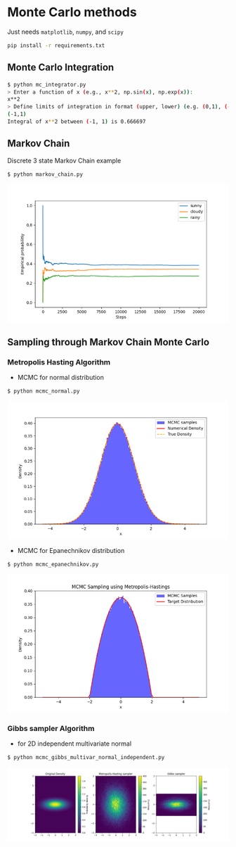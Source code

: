 # Monte Carlo methods

Just needs `matplotlib`, `numpy`, and `scipy`

```bash
pip install -r requirements.txt
```

## Monte Carlo Integration

```bash
$ python mc_integrator.py 
> Enter a function of x (e.g., x**2, np.sin(x), np.exp(x)): 
x**2
> Define limits of integration in format (upper, lower) (e.g. (0,1), (-1,1)):
(-1,1)
Integral of x**2 between (-1, 1) is 0.666697
```

## Markov Chain

Discrete 3 state Markov Chain example

```bash
$ python markov_chain.py
```

![](figs/markov_chain.png)

## Sampling through Markov Chain Monte Carlo
### Metropolis Hasting Algorithm

- MCMC for normal distribution

```bash
$ python mcmc_normal.py
```

![](figs/normal.png)

- MCMC for Epanechnikov distribution

```bash
$ python mcmc_epanechnikov.py
```

![](figs/epanechnikov.png)

### Gibbs sampler Algorithm

- for 2D independent multivariate normal

```bash
$ python mcmc_gibbs_multivar_normal_independent.py
```

![](figs/gibbs_sampler_independent.png)
